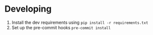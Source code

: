 # Developing
1. Install the dev requirements using `pip install -r requirements.txt`
2. Set up the pre-commit hooks `pre-commit install`
